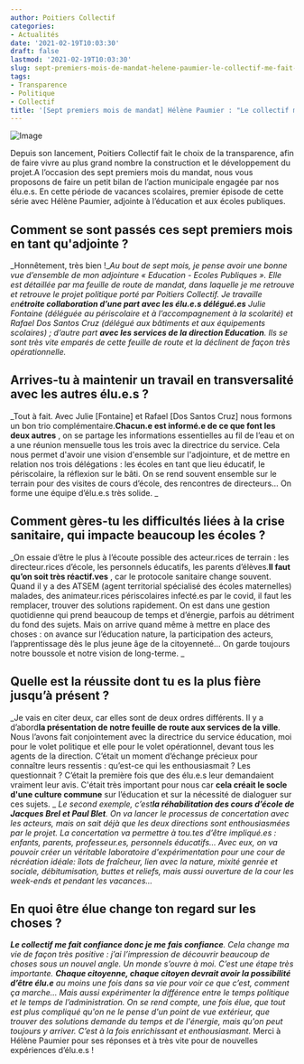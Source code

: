 ```yaml
---
author: Poitiers Collectif
categories:
- Actualités
date: '2021-02-19T10:03:30'
draft: false
lastmod: '2021-02-19T10:03:30'
slug: sept-premiers-mois-de-mandat-helene-paumier-le-collectif-me-fait-confiance
tags:
- Transparence
- Politique
- Collectif
title: '[Sept premiers mois de mandat] Hélène Paumier : "Le collectif me fait confiance"'
---
```


![Image](https://elus.poitierscollectif.fr/wp-content/uploads/2021/02/helene-bis-1024x384.jpg) 

Depuis son lancement, Poitiers Collectif fait le choix de la transparence, afin de faire vivre au plus grand nombre la construction et le développement du projet.A l’occasion des sept premiers mois du mandat, nous vous proposons de faire un petit bilan de l’action municipale engagée par nos élu.e.s. En cette période de vacances scolaires, premier épisode de cette série avec Hélène Paumier, adjointe à l’éducation et aux écoles publiques.  

## **Comment se sont passés ces sept premiers mois en tant qu'adjointe ?**

_Honnêtement, très bien !__Au bout de sept mois, je pense avoir une bonne vue d’ensemble de mon adjointure « Education - Ecoles Publiques ». Elle est détaillée par ma feuille de route de mandat, dans laquelle je me retrouve et retrouve le projet politique porté par Poitiers Collectif._ _Je travaille en**étroite collaboration d’une part avec les élu.e.s délégué.es** Julie Fontaine (déléguée au périscolaire et à l’accompagnement à la scolarité) et Rafael Dos Santos Cruz (délégué aux bâtiments et aux équipements scolaires) ; d’autre part **avec les services de la direction Education**. Ils se sont très vite emparés de cette feuille de route et la déclinent de façon très opérationnelle._

## **Arrives-tu à maintenir un travail en transversalité avec les autres élu.e.s ?**

_Tout à fait. Avec Julie [Fontaine] et Rafael [Dos Santos Cruz] nous formons un bon trio complémentaire.**Chacun.e est informé.e de ce que font les deux autres** , on se partage les informations essentielles au fil de l’eau et on a une réunion mensuelle tous les trois avec la directrice du service. Cela nous permet d'avoir une vision d'ensemble sur l'adjointure, et de mettre en relation nos trois délégations : les écoles en tant que lieu éducatif, le périscolaire, la réflexion sur le bâti. On se rend souvent ensemble sur le terrain pour des visites de cours d’école, des rencontres de directeurs… On forme une équipe d’élu.e.s très solide. _  

## **Comment gères-tu les difficultés liées à la crise sanitaire, qui impacte beaucoup les écoles ?**

_On essaie d’être le plus à l’écoute possible des acteur.rices de terrain : les directeur.rices d’école, les personnels éducatifs, les parents d’élèves.**Il faut qu’on soit très réactif.ves** , car le protocole sanitaire change souvent. Quand il y a des ATSEM (agent territorial spécialisé des écoles maternelles) malades, des animateur.rices périscolaires infecté.es par le covid, il faut les remplacer, trouver des solutions rapidement. On est dans une gestion quotidienne qui prend beaucoup de temps et d’énergie, parfois au détriment du fond des sujets. Mais on arrive quand même à mettre en place des choses : on avance sur l’éducation nature, la participation des acteurs, l’apprentissage dès le plus jeune âge de la citoyenneté… On garde toujours notre boussole et notre vision de long-terme. _  

## **Quelle est la réussite dont tu es la plus fière jusqu’à présent ?**

_Je vais en citer deux, car elles sont de deux ordres différents. Il y a d’abord**la présentation de notre feuille de route aux services de la ville**. Nous l’avons fait conjointement avec la directrice du service éducation, moi pour le volet politique et elle pour le volet opérationnel, devant tous les agents de la direction. C’était un moment d’échange précieux pour connaître leurs ressentis : qu’est-ce qui les enthousiasmait ? Les questionnait ? C’était la première fois que des élu.e.s leur demandaient vraiment leur avis. C'était très important pour nous car **cela créait le socle d'une culture commune** sur l’éducation et sur la nécessité de dialoguer sur ces sujets. _ _Le second exemple, c’est**la réhabilitation des cours d’école de Jacques Brel et Paul Blet**. On va lancer le processus de concertation avec les acteurs, mais on sait déjà que les deux directions sont enthousiasmées par le projet. La concertation va permettre à tou.tes d’être impliqué.es : enfants, parents, professeur.es, personnels éducatifs… Avec eux, on va pouvoir créer un véritable laboratoire d'expérimentation pour une cour de récréation idéale: îlots de fraîcheur, lien avec la nature, mixité genrée et sociale, débitumisation, buttes et reliefs, mais aussi ouverture de la cour les week-ends et pendant les vacances…_

## **En quoi être élue change ton regard sur les choses ?**

_**Le collectif me fait confiance donc je me fais confiance**. Cela change ma vie de façon très positive : j’ai l’impression de découvrir beaucoup de choses sous un nouvel angle. Un monde s’ouvre à moi. C’est une étape très importante._ _**Chaque citoyenne, chaque citoyen devrait avoir la possibilité d’être élu.e** au moins une fois dans sa vie pour voir ce que c’est, comment ça marche… Mais aussi expérimenter la différence entre le temps politique et le temps de l’administration. On se rend compte, une fois élue, que tout est plus compliqué qu'on ne le pense d'un point de vue extérieur, que trouver des solutions demande du temps et de l'énergie, mais qu'on peut toujours y arriver. C’est à la fois enrichissant et enthousiasmant._   Merci à Hélène Paumier pour ses réponses et à très vite pour de nouvelles expériences d’élu.e.s !
